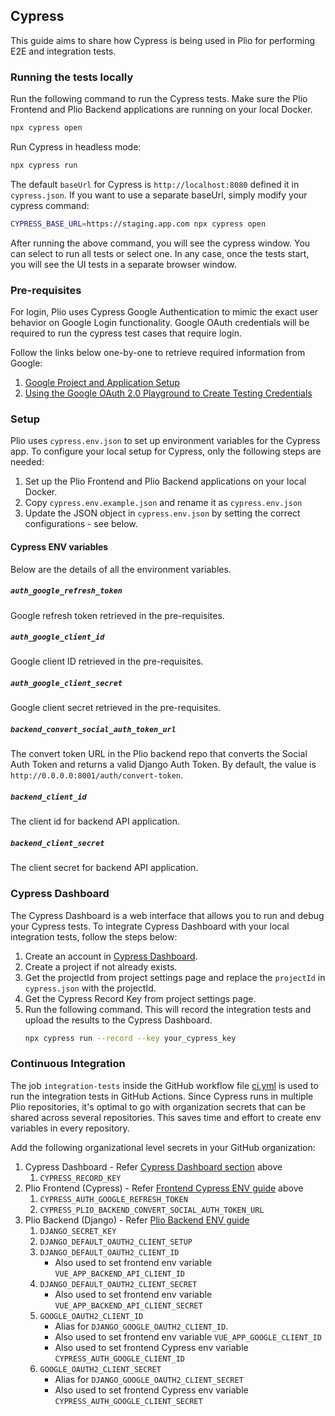 ## Cypress
This guide aims to share how Cypress is being used in Plio for performing E2E and integration tests.

### Running the tests locally
Run the following command to run the Cypress tests. Make sure the Plio Frontend and Plio Backend applications are running on your local Docker.
```sh
npx cypress open
```

Run Cypress in headless mode:
```sh
npx cypress run
```

The default `baseUrl` for Cypress is `http://localhost:8080` defined it in `cypress.json`. If you want to use a separate baseUrl, simply modify your cypress command:
```sh
CYPRESS_BASE_URL=https://staging.app.com npx cypress open
```

After running the above command, you will see the cypress window. You can select to run all tests or select one. In any case, once the tests start, you will see the UI tests in a separate browser window.

### Pre-requisites
For login, Plio uses Cypress Google Authentication to mimic the exact user behavior on Google Login functionality. Google OAuth credentials will be required to run the cypress test cases that require login.

Follow the links below one-by-one to retrieve required information from Google:

1. [Google Project and Application Setup](https://docs.cypress.io/guides/testing-strategies/google-authentication#Google-Developer-Console-Setup)
2. [Using the Google OAuth 2.0 Playground to Create Testing Credentials](https://docs.cypress.io/guides/testing-strategies/google-authentication#Using-the-Google-OAuth-2-0-Playground-to-Create-Testing-Credentials)

### Setup
Plio uses `cypress.env.json` to set up environment variables for the Cypress app. To configure your local setup for Cypress, only the following steps are needed:
1. Set up the Plio Frontend and Plio Backend applications on your local Docker.
2. Copy `cypress.env.example.json` and rename it as `cypress.env.json`
3. Update the JSON object in `cypress.env.json` by setting the correct configurations - see below.

#### Cypress ENV variables
 Below are the details of all the environment variables.
##### `auth_google_refresh_token`
Google refresh token retrieved in the pre-requisites.

##### `auth_google_client_id`
Google client ID retrieved in the pre-requisites.

##### `auth_google_client_secret`
Google client secret retrieved in the pre-requisites.

##### `backend_convert_social_auth_token_url`
The convert token URL in the Plio backend repo that converts the Social Auth Token and returns a valid Django Auth Token. By default, the value is `http://0.0.0.0:8001/auth/convert-token`.

##### `backend_client_id`
The client id for backend API application.

##### `backend_client_secret`
The client secret for backend API application.


### Cypress Dashboard
The Cypress Dashboard is a web interface that allows you to run and debug your Cypress tests. To integrate Cypress Dashboard with your local integration tests, follow the steps below:
1.  Create an account in [Cypress Dashboard](https://dashboard.cypress.io/).
2.  Create a project if not already exists.
3.  Get the projectId from project settings page and replace the `projectId` in `cypress.json` with the projectId.
4.  Get the Cypress Record Key from project settings page.
5.  Run the following command. This will record the integration tests and upload the results to the Cypress Dashboard.
    ```sh
    npx cypress run --record --key your_cypress_key
    ```

### Continuous Integration
The job `integration-tests` inside the GitHub workflow file [ci.yml](../.github/workflows/ci.yml) is used to run the integration tests in GitHub Actions. Since Cypress runs in multiple Plio repositories, it's optimal to go with organization secrets that can be shared across several repositories. This saves time and effort to create env variables in every repository.

Add the following organizational level secrets in your GitHub organization:
1. Cypress Dashboard - Refer [Cypress Dashboard section](#cypress-dashboard) above
   1. `CYPRESS_RECORD_KEY`
2. Plio Frontend (Cypress) - Refer [Frontend Cypress ENV guide](#cypress-env-variables) above
   1. `CYPRESS_AUTH_GOOGLE_REFRESH_TOKEN`
   2. `CYPRESS_PLIO_BACKEND_CONVERT_SOCIAL_AUTH_TOKEN_URL`
3. Plio Backend (Django) - Refer [Plio Backend ENV guide](https://github.com/avantifellows/plio-backend/blob/master/docs/ENV.md)
   1. `DJANGO_SECRET_KEY`
   2. `DJANGO_DEFAULT_OAUTH2_CLIENT_SETUP`
   3. `DJANGO_DEFAULT_OAUTH2_CLIENT_ID`
      - Also used to set frontend env variable `VUE_APP_BACKEND_API_CLIENT_ID`
   4. `DJANGO_DEFAULT_OAUTH2_CLIENT_SECRET`
      - Also used to set frontend env variable `VUE_APP_BACKEND_API_CLIENT_SECRET`
   5. `GOOGLE_OAUTH2_CLIENT_ID`
      - Alias for `DJANGO_GOOGLE_OAUTH2_CLIENT_ID`.
      - Also used to set frontend env variable `VUE_APP_GOOGLE_CLIENT_ID`
      - Also used to set frontend Cypress env variable `CYPRESS_AUTH_GOOGLE_CLIENT_ID`
   6. `GOOGLE_OAUTH2_CLIENT_SECRET`
      - Alias for `DJANGO_GOOGLE_OAUTH2_CLIENT_SECRET`
      - Also used to set frontend Cypress env variable `CYPRESS_AUTH_GOOGLE_CLIENT_SECRET`

